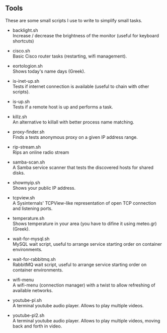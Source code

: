 ## Tools
These are some small scripts I use to write to simplify small tasks.

- backlight.sh  
  Increase / decrease the brightness of the monitor (useful for keyboard shortcuts)

- cisco.sh  
  Basic Cisco router tasks (restarting, wifi management).

- eortologion.sh  
  Shows today's name days (Greek).

- is-inet-up.sh  
  Tests if internet connection is available (useful to chain with other scripts).

- is-up.sh  
  Tests if a remote host is up and performs a task.

- killz.sh  
  An alternative to killall with better process name matching.

- proxy-finder.sh  
  Finds a tests anonymous proxy on a given IP address range.

- rip-stream.sh  
  Rips an online radio stream

- samba-scan.sh  
  A Samba service scanner that tests the discovered hosts for shared disks.

- showmyip.sh  
  Shows your public IP address.

- tcpview.sh  
  A Sysinternals' TCPView-like representation of open TCP connection and listening ports.

- temperature.sh  
  Shows temperature in your area (you have to difine it using meteo.gr) (Greek).

- wait-for-mysql.sh  
  MySQL wait script, useful to arrange service starting order on container environments.

- wait-for-rabbitmq.sh  
  RabbitMQ wait script, useful to arrange service starting order on container environments.

- wifi-menu  
  A wifi-menu (connection manager) with a twist to allow refreshing of available networks.

- youtube-pl.sh  
  A terminal youtube audio player. Allows to play multiple videos.

- youtube-pl2.sh  
  A terminal youtube audio player. Allows to play multiple videos, moving back and forth in video.

